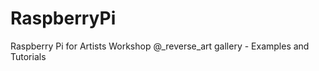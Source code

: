RaspberryPi
===========

Raspberry Pi for Artists Workshop @_reverse_art gallery - Examples and Tutorials
